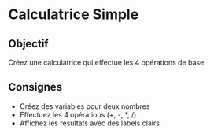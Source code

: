 # Calculatrice Simple

## Objectif
Créez une calculatrice qui effectue les 4 opérations de base.

## Consignes
- Créez des variables pour deux nombres
- Effectuez les 4 opérations (+, -, *, /)
- Affichez les résultats avec des labels clairs